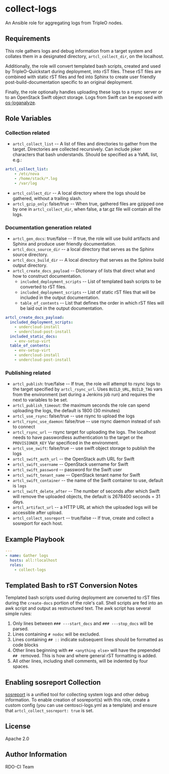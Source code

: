 collect-logs
============

An Ansible role for aggregating logs from TripleO nodes.

Requirements
------------

This role gathers logs and debug information from a target system and
collates them in a designated directory, `artcl_collect_dir`, on the localhost.

Additionally, the role will convert templated bash scripts, created and used by
TripleO-Quickstart during deployment, into rST files. These rST files are
combined with static rST files and fed into Sphinx to create user friendly
post-build-documentation specific to an original deployment.

Finally, the role optionally handles uploading these logs to a rsync server or
to an OpenStack Swift object storage. Logs from Swift can be exposed with
[os-loganalyze](https://github.com/openstack-infra/os-loganalyze).

Role Variables
--------------

### Collection related

* `artcl_collect_list` -- A list of files and directories to gather from
  the target. Directories are collected recursively. Can include joker
  characters that bash understands. Should be specified as a YaML list,
  e.g.:

```yaml
artcl_collect_list:
    - /etc/nova
    - /home/stack/*.log
    - /var/log
```

* `artcl_collect_dir` -- A local directory where the logs should be
  gathered, without a trailing slash.
* `artcl_gzip_only`: false/true  -- When true, gathered files are gzipped one
  by one in `artcl_collect_dir`, when false, a tar.gz file will contain all the
  logs.

### Documentation generation related

* `artcl_gen_docs`: true/false -- If true, the role will use build artifacts
  and Sphinx and produce user friendly documentation.
* `artcl_docs_source_dir` -- a local directory that serves as the Sphinx source
  directory.
* `artcl_docs_build_dir` -- A local directory that serves as the Sphinx build
  output directory.
* `artcl_create_docs_payload` -- Dictionary of lists that direct what and how
  to construct documentation.
    * `included_deployment_scripts` -- List of templated bash scripts to be
      converted to rST files.
    * `included_deployment_scripts` -- List of static rST files that will be
      included in the output documentation.
    * `table_of_contents` -- List that defines the order in which rST files
      will be laid out in the output documentation.

```yaml
artcl_create_docs_payload:
  included_deployment_scripts:
    - undercloud-install
    - undercloud-post-install
  included_static_docs:
    - env-setup-virt
  table_of_contents:
    - env-setup-virt
    - undercloud-install
    - undercloud-post-install
```

### Publishing related

* `artcl_publish`: true/false -- If true, the role will attempt to rsync logs
  to the target specified by `artcl_rsync_url`. Uses `BUILD_URL`, `BUILD_TAG`
  vars from the environment (set during a Jenkins job run) and requires the
  next to variables to be set.
* `artcl_publish_timeout`: the maximum seconds the role can spend uploading the
  logs, the default is 1800 (30 minutes)
* `artcl_use_rsync`: false/true -- use rsync to upload the logs
* `artcl_rsync_use_daemon`: false/true -- use rsync daemon instead of ssh to connect
* `artcl_rsync_url` -- rsync target for uploading the logs. The localhost
  needs to have passwordless authentication to the target or the
  `PROVISIONER_KEY` Var specificed in the environment.
* `artcl_use_swift`: false/true -- use swift object storage to publish the logs
* `artcl_swift_auth_url` -- the OpenStack auth URL for Swift
* `artcl_swift_username` -- OpenStack username for Swift
* `artcl_swift_password` -- password for the Swift user
* `artcl_swift_tenant_name` -- OpenStack tenant name for Swift
* `artcl_swift_container` -- the name of the Swift container to use,
  default is `logs`
* `artcl_swift_delete_after` -- The number of seconds after which Swift will
  remove the uploaded objects, the default is 2678400 seconds = 31 days.
* `artcl_artifact_url` -- a HTTP URL at which the uploaded logs will be
  accessible after upload.
* `artcl_collect_sosreport` -- true/false -- If true, create and collect a
  sosreport for each host.

Example Playbook
----------------

```yaml
---
- name: Gather logs
  hosts: all:!localhost
  roles:
    - collect-logs
```

Templated Bash to rST Conversion Notes
--------------------------------------

Templated bash scripts used during deployment are converted to rST files
during the `create-docs` portion of the role's call. Shell scripts are
fed into an awk script and output as restructured text. The awk script
has several simple rules:

1. Only lines between `### ---start_docs` and `### ---stop_docs` will be
  parsed.
2. Lines containing `# nodoc` will be excluded.
3. Lines containing `## ::` indicate subsequent lines should be formatted
  as code blocks
4. Other lines beginning with `## <anything else>` will have the prepended
   `## ` removed. This is how and where general rST formatting is added.
5. All other lines, including shell comments, will be indented by four spaces.

Enabling sosreport Collection
-----------------------------

[sosreport](https://github.com/sosreport/sos) is a unified tool for collecting
system logs and other debug information. To enable creation of sosreport(s)
with this role, create a custom config (you can use centosci-logs.yml
as a template) and ensure that `artcl_collect_sosreport: true` is set.

License
-------

Apache 2.0

Author Information
------------------

RDO-CI Team

